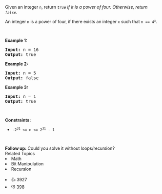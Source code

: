 <p>Given an integer <code>n</code>, return <em><code>true</code> if it is a power of four. Otherwise, return <code>false</code></em>.</p>

<p>An integer <code>n</code> is a power of four, if there exists an integer <code>x</code> such that <code>n == 4<sup>x</sup></code>.</p>

<p>&nbsp;</p> 
<p><strong class="example">Example 1:</strong></p> 
<pre><strong>Input:</strong> n = 16
<strong>Output:</strong> true
</pre>
<p><strong class="example">Example 2:</strong></p> 
<pre><strong>Input:</strong> n = 5
<strong>Output:</strong> false
</pre>
<p><strong class="example">Example 3:</strong></p> 
<pre><strong>Input:</strong> n = 1
<strong>Output:</strong> true
</pre> 
<p>&nbsp;</p> 
<p><strong>Constraints:</strong></p>

<ul> 
 <li><code>-2<sup>31</sup> &lt;= n &lt;= 2<sup>31</sup> - 1</code></li> 
</ul>

<p>&nbsp;</p> 
<strong>Follow up:</strong> Could you solve it without loops/recursion?

<div><div>Related Topics</div><div><li>Math</li><li>Bit Manipulation</li><li>Recursion</li></div></div><br><div><li>👍 3927</li><li>👎 398</li></div>